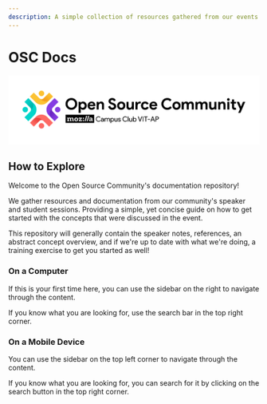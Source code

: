```yaml
---
description: A simple collection of resources gathered from our events.
---
```


# OSC Docs

![](.gitbook/assets/logo.png)

## How to Explore

Welcome to the Open Source Community's documentation repository!

We gather resources and documentation from our community's speaker and student sessions.
Providing a simple, yet concise guide on how to get started with the concepts that were discussed in the event.

This repository will generally contain the speaker notes, references, an abstract concept overview,
and if we're up to date with what we're doing, a training exercise to get you started as well!

### On a Computer

If this is your first time here, you can use the sidebar on the right to navigate through the content.

If you know what you are looking for, use the search bar in the top right corner.

### On a Mobile Device

You can use the sidebar on the top left corner to navigate through the content.

If you know what you are looking for, you can search for it by clicking on the search button in the top right corner.
